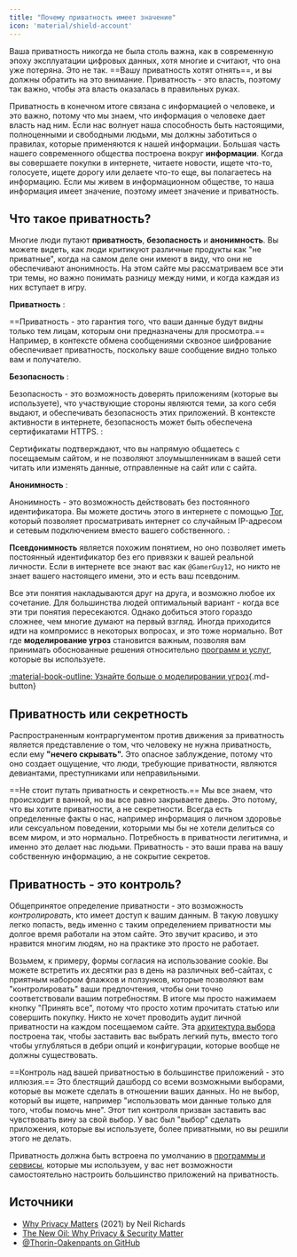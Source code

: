 ```yaml
---
title: "Почему приватность имеет значение"
icon: 'material/shield-account'
---
```


Ваша приватность никогда не была столь важна, как в современную эпоху эксплуатации цифровых данных, хотя многие и считают, что она уже потеряна. Это не так. ==Вашу приватность хотят отнять==, и вы должны обратить на это внимание. Приватность - это власть, поэтому так важно, чтобы эта власть оказалась в правильных руках.

Приватность в конечном итоге связана с информацией о человеке, и это важно, потому что мы знаем, что информация о человеке дает власть над ним. Если нас волнует наша способность быть настоящими, полноценными и свободными людьми, мы должны заботиться о правилах, которые применяются к нашей информации. Большая часть нашего современного общества построена вокруг **информации**. Когда вы совершаете покупки в интернете, читаете новости, ищете что-то, голосуете, ищете дорогу или делаете что-то еще, вы полагаетесь на информацию. Если мы живем в информационном обществе, то наша информация имеет значение, поэтому имеет значение и приватность.

## Что такое приватность?

Многие люди путают **приватность**, **безопасность** и **анонимность**. Вы можете видеть, как люди критикуют различные продукты как "не приватные", когда на самом деле они имеют в виду, что они не обеспечивают анонимность. На этом сайте мы рассматриваем все эти три темы, но важно понимать разницу между ними, и когда каждая из них вступает в игру.

**Приватность**
:

==Приватность - это гарантия того, что ваши данные будут видны только тем лицам, которым они предназначены для просмотра.== Например, в контексте обмена сообщениями сквозное шифрование обеспечивает приватность, поскольку ваше сообщение видно только вам и получателю.

**Безопасность**
:

Безопасность - это возможность доверять приложениям (которые вы используете), что участвующие стороны являются теми, за кого себя выдают, и обеспечивать безопасность этих приложений. В контексте активности в интернете, безопасность может быть обеспечена сертификатами HTTPS.
:

Сертификаты подтверждают, что вы напрямую общаетесь с посещаемым сайтом, и не позволяют злоумышленникам в вашей сети читать или изменять данные, отправленные на сайт или с сайта.

**Анонимность**
:

Анонимность - это возможность действовать без постоянного идентификатора. Вы можете достичь этого в интернете с помощью [Tor](../tor.md), который позволяет просматривать интернет со случайным IP-адресом и сетевым подключением вместо вашего собственного.
:

**Псевдонимность** является похожим понятием, но оно позволяет иметь постоянный идентификатор без его привязки к вашей реальной личности. Если в интернете все знают вас как `@GamerGuy12`, но никто не знает вашего настоящего имени, это и есть ваш псевдоним.

Все эти понятия накладываются друг на друга, и возможно любое их сочетание. Для большинства людей оптимальный вариант - когда все эти три понятия пересекаются. Однако добиться этого гораздо сложнее, чем многие думают на первый взгляд. Иногда приходится идти на компромисс в некоторых вопросах, и это тоже нормально. Вот где **моделирование угроз** становится важным, позволяя вам принимать обоснованные решения относительно [программ и услуг](../tools.md), которые вы используете.

[:material-book-outline: Узнайте больше о моделировании угроз](threat-modeling.md ""){.md-button}

## Приватность или секретность

Распространенным контраргументом против движения за приватность является представление о том, что человеку не нужна приватность, если ему **"нечего скрывать".** Это опасное заблуждение, потому что оно создает ощущение, что люди, требующие приватности, являются девиантами, преступниками или неправильными.

==Не стоит путать приватность и секретность.== Мы все знаем, что происходит в ванной, но вы все равно закрываете дверь. Это потому, что вы хотите приватности, а не секретности. Всегда есть определенные факты о нас, например информация о личном здоровье или сексуальном поведении, которыми мы бы не хотели делиться со всем миром, и это нормально. Потребность в приватности легитимна, и именно это делает нас людьми. Приватность - это ваши права на вашу собственную информацию, а не сокрытие секретов.

## Приватность - это контроль?

Общепринятое определение приватности - это возможность *контролировать*, кто имеет доступ к вашим данным. В такую ловушку легко попасть, ведь именно с таким определением приватности мы долгое время работали на этом сайте. Это звучит красиво, и это нравится многим людям, но на практике это просто не работает.

Возьмем, к примеру, формы согласия на использование cookie. Вы можете встретить их десятки раз в день на различных веб-сайтах, с приятным набором флажков и ползунков, которые позволяют вам "контролировать" ваши предпочтения, чтобы они точно соответствовали вашим потребностям. В итоге мы просто нажимаем кнопку "Принять все", потому что просто хотим прочитать статью или совершить покупку. Никто не хочет проводить аудит личной приватности на каждом посещаемом сайте. Эта [архитектура выбора](https://ru.wikipedia.org/wiki/архитектура_выбора) построена так, чтобы заставить вас выбрать легкий путь, вместо того чтобы углубляться в дебри опций и конфигурации, которые вообще не должны существовать.

==Контроль над вашей приватностью в большинстве приложений - это иллюзия.== Это блестящий дашборд со всеми возможными выборами, которые вы можете сделать в отношении ваших данных. Но не выбор, который вы ищете, например "использовать мои данные только для того, чтобы помочь мне". Этот тип контроля призван заставить вас чувствовать вину за свой выбор. У вас был "выбор" сделать приложения, которые вы используете, более приватными, но вы решили этого не делать.

Приватность должна быть встроена по умолчанию в [программы и сервисы](../tools.md), которые мы используем, у вас нет возможности самостоятельно настроить большинство приложений на приватность.

## Источники

- [Why Privacy Matters](https://www.amazon.com/Why-Privacy-Matters-Neil-Richards/dp/0190939044) (2021) by Neil Richards
- [The New Oil: Why Privacy & Security Matter](https://thenewoil.org/en/guides/prologue/why/)
- [@Thorin-Oakenpants on GitHub](https://github.com/privacytools/privacytools.io/issues/1760#issuecomment-597497298)

